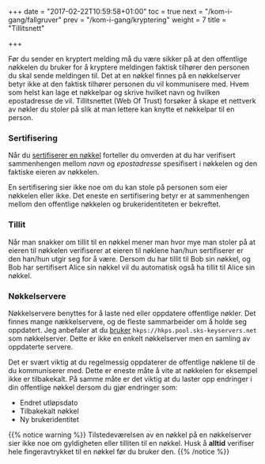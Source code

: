 +++
date = "2017-02-22T10:59:58+01:00"
toc = true
next = "/kom-i-gang/fallgruver"
prev = "/kom-i-gang/kryptering"
weight = 7
title = "Tillitsnett"

+++

Før du sender en kryptert melding må du være sikker på at den offentlige
nøkkelen du bruker for å kryptere meldingen faktisk tilhører den personen du
skal sende meldingen til. Det at en nøkkel finnes på en nøkkelserver betyr ikke
at den faktisk tilhører personen du vil kommunisere med. Hvem som helst kan lage
et nøkkelpar og skrive hvilket navn og hvilken epostadresse de vil.
Tillitsnettet (Web Of Trust) forsøker å skape et nettverk av nøkler du stoler på
slik at man lettere kan knytte et nøkkelpar til en person.

### Sertifisering
Når du [sertifiserer en nøkkel](/openpgp-docs/kom-i-gang/noekkelring/#sertifisere-nøkler)
forteller du omverden at du har verifisert sammenhengen mellom *navn* og *epostadresse*
spesifisert i nøkkelen og den faktiske eieren av nøkkelen.

En sertifisering sier ikke noe om du kan stole på personen som eier nøkkelen eller
ikke. Det eneste en sertifisering betyr er at sammenhengen mellom den offentlige
nøkkelen og brukeridentiteten er bekreftet.

### Tillit
Når man snakker om tillit til en nøkkel mener man hvor mye man stoler på at
eieren til nøkkelen verifiserer at eieren til nøklene han/hun sertifiserer
er den han/hun utgir seg for å være.
Dersom du har tillit til Bob sin nøkkel, og Bob har sertifisert Alice sin nøkkel
vil du automatisk også ha tillit til Alice sin nøkkel.

### Nøkkelservere
Nøkkelservere benyttes for å laste ned eller oppdatere offentlige nøkler.
Det finnes mange nækkelservere, og de fleste sammarbeider om å holde seg
oppdatert. Jeg anbefaler at du [bruker](/openpgp-docs/kom-i-gang/noekkelring/#importere-nøkler) `hkps://hkps.pool.sks-keyservers.net`
som nøkkelserver. Dette er ikke en enkelt nøkkelserver men en samling av oppdaterte
servere.

Det er svært viktig at du regelmessig oppdaterer de offentlige nøklene til de
du kommuniserer med. Dette er eneste måte å vite at nøkkelen for eksempel ikke
er tilbakekalt. På samme måte er det viktig at du laster opp endringer i din
offentlige nøkkel dersom du gjør endringer som:

 * Endret utløpsdato
 * Tilbakekalt nøkkel
 * Ny brukeridentitet

{{% notice warning %}}
Tilstedeværelsen av en nøkkel på en nøkkelserver sier ikke noe om gyldigheten eller
tilliten til en nøkkel. Husk å **alltid** verifiser hele fingeravtrykket til en nøkkel
før du bruker den.
{{% /notice %}}  
